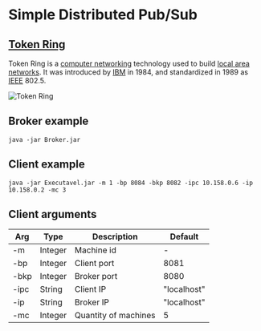 # Simple Distributed Pub/Sub

## [Token Ring](https://en.wikipedia.org/wiki/Token_Ring)

Token Ring is a [computer networking](https://en.wikipedia.org/wiki/Computer_network) technology used to build [local area networks](https://en.wikipedia.org/wiki/Local_area_network). It was introduced by [IBM](https://en.wikipedia.org/wiki/IBM) in 1984, and standardized in 1989 as [IEEE](https://en.wikipedia.org/wiki/IEEE_Standards_Association) 802.5.

![Token Ring](https://www.cse.iitk.ac.in/users/dheeraj/cs425/fig.lec07/trhubani.gif)

## Broker example

```
java -jar Broker.jar
```

## Client example

```
java -jar Executavel.jar -m 1 -bp 8084 -bkp 8082 -ipc 10.158.0.6 -ip 10.158.0.2 -mc 3
```

## Client arguments

| Arg  | Type    | Description          | Default     |
|------|---------|----------------------|-------------|
| -m   | Integer | Machine id           | -           |
| -bp  | Integer | Client port          | 8081        |
| -bkp | Integer | Broker port          | 8080        |
| -ipc | String  | Client IP            | "localhost" |
| -ip  | String  | Broker IP            | "localhost" |
| -mc  | Integer | Quantity of machines | 5           |
